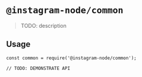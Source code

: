# `@instagram-node/common`

> TODO: description

## Usage

```
const common = require('@instagram-node/common');

// TODO: DEMONSTRATE API
```
